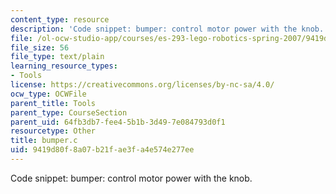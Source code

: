 ```yaml
---
content_type: resource
description: 'Code snippet: bumper: control motor power with the knob.'
file: /ol-ocw-studio-app/courses/es-293-lego-robotics-spring-2007/9419d80f8a07b21fae3fa4e574e277ee_bumper.c
file_size: 56
file_type: text/plain
learning_resource_types:
- Tools
license: https://creativecommons.org/licenses/by-nc-sa/4.0/
ocw_type: OCWFile
parent_title: Tools
parent_type: CourseSection
parent_uid: 64fb3db7-fee4-5b1b-3d49-7e084793d0f1
resourcetype: Other
title: bumper.c
uid: 9419d80f-8a07-b21f-ae3f-a4e574e277ee
---
```

Code snippet: bumper: control motor power with the knob.